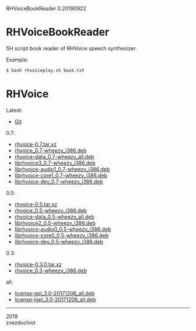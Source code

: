 RHVoiceBookReader
0.20190922

# RHVoiceBookReader

SH script book reader of RHVoice speech synthesizer.

Example:

```bash
$ bash rhvoiceplay.sh book.txt
```

# RHVoice

Latest:

* [Git](https://github.com/Olga-Yakovleva/RHVoice)

0.7:

* [rhvoice-0.7.tar.xz](https://sourceforge.net/projects/debiannoofficial/files/src/sound/speak/rhvoice-0.7.tar.xz)
* [rhvoice_0.7-wheezy_i386.deb](https://sourceforge.net/projects/debiannoofficial/files/wheezy-update/sound/rhvoice_0.7-wheezy_i386.deb)
* [rhvoice-data_0.7-wheezy_all.deb](https://sourceforge.net/projects/debiannoofficial/files/wheezy-update/sound/rhvoice-data_0.7-wheezy_all.deb)
* [librhvoice3_0.7-wheezy_i386.deb](https://sourceforge.net/projects/debiannoofficial/files/wheezy-update/libs/librhvoice3_0.7-wheezy_i386.deb)
* [librhvoice-audio1_0.7-wheezy_i386.deb](https://sourceforge.net/projects/debiannoofficial/files/wheezy-update/libs/librhvoice-audio1_0.7-wheezy_i386.deb)
* [librhvoice-core1_0.7-wheezy_i386.deb](https://sourceforge.net/projects/debiannoofficial/files/wheezy-update/libs/librhvoice-core1_0.7-wheezy_i386.deb)
* [librhvoice-dev_0.7-wheezy_i386.deb](https://sourceforge.net/projects/debiannoofficial/files/wheezy-update/libdevel/librhvoice-dev_0.7-wheezy_i386.deb)

0.5:

* [rhvoice-0.5.tar.xz](https://sourceforge.net/projects/debiannoofficial/files/src/sound/speak/rhvoice-0.5.tar.xz)
* [rhvoice_0.5-wheezy_i386.deb](https://sourceforge.net/projects/debiannoofficial/files/wheezy-update/sound/rhvoice_0.5-wheezy_i386.deb)
* [rhvoice-data_0.5-wheezy_all.deb](https://sourceforge.net/projects/debiannoofficial/files/wheezy-update/sound/rhvoice-data_0.5-wheezy_all.deb)
* [librhvoice2_0.5-wheezy_i386.deb](https://sourceforge.net/projects/debiannoofficial/files/wheezy-update/libs/librhvoice2_0.5-wheezy_i386.deb)
* [librhvoice-audio0_0.5-wheezy_i386.deb](https://sourceforge.net/projects/debiannoofficial/files/wheezy-update/libs/librhvoice-audio0_0.5-wheezy_i386.deb)
* [librhvoice-core0_0.5-wheezy_i386.deb](https://sourceforge.net/projects/debiannoofficial/files/wheezy-update/libs/librhvoice-core0_0.5-wheezy_i386.deb)
* [librhvoice-dev_0.5-wheezy_i386.deb](https://sourceforge.net/projects/debiannoofficial/files/wheezy-update/libdevel/librhvoice-dev_0.5-wheezy_i386.deb)

0.3:

* [rhvoice-0.3.0.tar.xz](https://sourceforge.net/projects/debiannoofficial/files/src/sound/speak/rhvoice-0.3.0.tar.xz)
* [rhvoice_0.3-wheezy_i386.deb](https://sourceforge.net/projects/debiannoofficial/files/wheezy-update/sound/rhvoice_0.3-wheezy_i386.deb)

all:

* [license-gpl_3.0-20171206_all.deb](https://sourceforge.net/projects/debiannoofficial/files/wheezy-update/doc/license-gpl_3.0-20171206_all.deb)
* [license-lgpl_3.0-20171206_all.deb](https://sourceforge.net/projects/debiannoofficial/files/wheezy-update/doc/license-lgpl_3.0-20171206_all.deb)

---  
2019  
zvezdochiot

